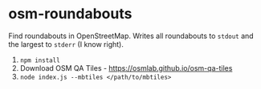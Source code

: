 # osm-roundabouts
Find roundabouts in OpenStreetMap. Writes all roundabouts to `stdout` and the largest to `stderr` (I know right).

1. `npm install`
2. Download OSM QA Tiles - https://osmlab.github.io/osm-qa-tiles
3. `node index.js --mbtiles </path/to/mbtiles>`
